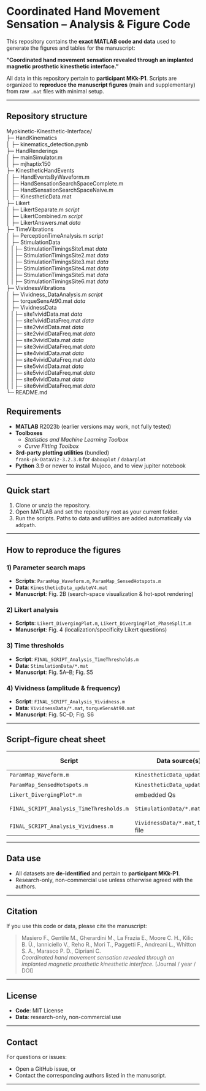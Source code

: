 # Coordinated Hand Movement Sensation – Analysis & Figure Code

This repository contains the **exact MATLAB code and data** used to generate the figures and tables for the manuscript:

**“Coordinated hand movement sensation revealed through an implanted magnetic prosthetic kinesthetic interface.”**

All data in this repository pertain to **participant MKk-P1**. Scripts are organized to **reproduce the manuscript figures** (main and supplementary) from raw `.mat` files with minimal setup.

---

## Repository structure

Myokinetic-Kinesthetic-Interface/<br />
├─ HandKinematics<br />
│ ├─ kinematics_detection.pynb<br />
├─ HandRenderings<br />
│ ├─ mainSimulator.m<br />
│ ├─ mjhaptix150<br />
├─  KinestheticHandEvents<br />
│ ├─ HandEventsByWaveform.m<br />
│ ├─ HandSensationSearchSpaceComplete.m<br />
│ ├─ HandSensationSearchSpaceNaive.m<br />
│ ├─ KinestheticData.mat<br />
├─  Likert<br />
│ ├─ LikertSeparate.m *script* <br />
│ ├─ LikertCombined.m *script*<br />
│ ├─ LikertAnswers.mat *data*<br />
├─  TimeVibrations<br />
│ ├─ PerceptionTimeAnalysis.m *script* <br />
│ ├─ StimulationData<br />
│ | ├─ StimulationTimingsSite1.mat *data*<br />
│ | ├─ StimulationTimingsSite2.mat *data*<br />
│ | ├─ StimulationTimingsSite3.mat *data*<br />
│ | ├─ StimulationTimingsSite4.mat *data*<br />
│ | ├─ StimulationTimingsSite5.mat *data*<br />
│ | ├─ StimulationTimingsSite6.mat *data*<br />
├─  VividnessVibrations<br />
│ ├─ Vividness_DataAnalysis.m *script* <br />
│ ├─ torqueSensAt90.mat *data* <br />
│ ├─ VividnessData<br />
│ | ├─ site1vividData.mat *data*<br />
│ | ├─ site1vividDataFreq.mat *data*<br />
│ | ├─ site2vividData.mat *data*<br />
│ | ├─ site2vividDataFreq.mat *data*<br />
│ | ├─ site3vividData.mat *data*<br />
│ | ├─ site3vividDataFreq.mat *data*<br />
│ | ├─ site4vividData.mat *data*<br />
│ | ├─ site4vividDataFreq.mat *data*<br />
│ | ├─ site5vividData.mat *data*<br />
│ | ├─ site5vividDataFreq.mat *data*<br />
│ | ├─ site6vividData.mat *data*<br />
│ | ├─ site6vividDataFreq.mat *data*<br />
└─ README.md

## Requirements

- **MATLAB** R2023b (earlier versions may work, not fully tested)
- **Toolboxes**
  - *Statistics and Machine Learning Toolbox*
  - *Curve Fitting Toolbox*
- **3rd-party plotting utilities** (bundled)  
  `frank-pk-DataViz-3.2.3.0` for `daboxplot` / `dabarplot`
- **Python** 3.9 or newer to install Mujoco, and to view jupiter notebook

---

## Quick start

1. Clone or unzip the repository.  
2. Open MATLAB and set the repository root as your current folder.
3. Run the scripts. Paths to data and utilities are added automatically via `addpath`.

---

## How to reproduce the figures

### 1) Parameter search maps
- **Scripts**: `ParamMap_Waveform.m`, `ParamMap_SensedHotspots.m`  
- **Data**: `KinestheticData_updateV4.mat`  
- **Manuscript**: Fig. 2B (search-space visualization & hot-spot rendering)

### 2) Likert analysis
- **Scripts**: `Likert_DivergingPlot.m`, `Likert_DivergingPlot_PhaseSplit.m`  
- **Manuscript**: Fig. 4 (localization/specificity Likert questions)

### 3) Time thresholds
- **Script**: `FINAL_SCRIPT_Analysis_TimeThresholds.m`  
- **Data**: `StimulationData/*.mat`  
- **Manuscript**: Fig. 5A–B; Fig. S5

### 4) Vividness (amplitude & frequency)
- **Script**: `FINAL_SCRIPT_Analysis_Vividness.m`  
- **Data**: `VividnessData/*.mat`, `torqueSensAt90.mat`  
- **Manuscript**: Fig. 5C–D; Fig. S6

---

## Script–figure cheat sheet

| Script                                  | Data source(s)                      | Manuscript figure(s)           |
|-----------------------------------------|-------------------------------------|--------------------------------|
| `ParamMap_Waveform.m`                   | `KinestheticData_updateV4.mat`      | Fig. 2B                        |
| `ParamMap_SensedHotspots.m`             | `KinestheticData_updateV4.mat`      | Fig. 2B                        |
| `Likert_DivergingPlot*.m`               | embedded Qs                         | Fig. 4                         |
| `FINAL_SCRIPT_Analysis_TimeThresholds.m`| `StimulationData/*.mat`             | Fig. 5A–B; Fig. S5             |
| `FINAL_SCRIPT_Analysis_Vividness.m`     | `VividnessData/*.mat`, torque file  | Fig. 5C–D; Fig. S6             |


---

## Data use

- All datasets are **de-identified** and pertain to **participant MKk-P1**.  
- Research-only, non-commercial use unless otherwise agreed with the authors.

---

## Citation

If you use this code or data, please cite the manuscript:

> Masiero F., Gentile M., Gherardini M., La Frazia E., Moore C. H., Kilic B. Ü., Ianniciello V., Reho R., Mori T., Paggetti F., Andreani L., Whitton S. A., Marasco P. D., Cipriani C.  
> *Coordinated hand movement sensation revealed through an implanted magnetic prosthetic kinesthetic interface.* [Journal / year / DOI]

---

## License

- **Code**: MIT License 
- **Data**: research-only, non-commercial use

---

## Contact

For questions or issues:
- Open a GitHub issue, or  
- Contact the corresponding authors listed in the manuscript.

---
